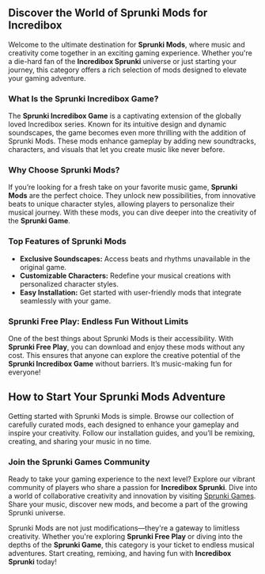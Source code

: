 <h2>Discover the World of Sprunki Mods for Incredibox</h2>
<p>
Welcome to the ultimate destination for <strong>Sprunki Mods</strong>, where music and creativity come together in an exciting gaming experience. Whether you're a die-hard fan of the <strong>Incredibox Sprunki</strong> universe or just starting your journey, this category offers a rich selection of mods designed to elevate your gaming adventure.
</p>

<h3>What Is the Sprunki Incredibox Game?</h3>
<p>
The <strong>Sprunki Incredibox Game</strong> is a captivating extension of the globally loved Incredibox series. Known for its intuitive design and dynamic soundscapes, the game becomes even more thrilling with the addition of Sprunki Mods. These mods enhance gameplay by adding new soundtracks, characters, and visuals that let you create music like never before.
</p>

<h3>Why Choose Sprunki Mods?</h3>
<p>
If you’re looking for a fresh take on your favorite music game, <strong>Sprunki Mods</strong> are the perfect choice. They unlock new possibilities, from innovative beats to unique character styles, allowing players to personalize their musical journey. With these mods, you can dive deeper into the creativity of the <strong>Sprunki Game</strong>.
</p>

<h3>Top Features of Sprunki Mods</h3>
<p>
<ul>
    <li><strong>Exclusive Soundscapes:</strong> Access beats and rhythms unavailable in the original game.</li>
    <li><strong>Customizable Characters:</strong> Redefine your musical creations with personalized character styles.</li>
    <li><strong>Easy Installation:</strong> Get started with user-friendly mods that integrate seamlessly with your game.</li>
</ul>
</p>

<h3>Sprunki Free Play: Endless Fun Without Limits</h3>
<p>
One of the best things about Sprunki Mods is their accessibility. With <strong>Sprunki Free Play</strong>, you can download and enjoy these mods without any cost. This ensures that anyone can explore the creative potential of the <strong>Sprunki Incredibox Game</strong> without barriers. It’s music-making fun for everyone!
</p>

<h2>How to Start Your Sprunki Mods Adventure</h2>
<p>
Getting started with Sprunki Mods is simple. Browse our collection of carefully curated mods, each designed to enhance your gameplay and inspire your creativity. Follow our installation guides, and you’ll be remixing, creating, and sharing your music in no time.
</p>

<h3>Join the Sprunki Games Community</h3>
<p>
Ready to take your gaming experience to the next level? Explore our vibrant community of players who share a passion for <strong>Incredibox Sprunki</strong>. Dive into a world of collaborative creativity and innovation by visiting <a href="https://sprunkisprunk.github.io/">Sprunki Games</a>. Share your music, discover new mods, and become a part of the growing Sprunki universe.
</p>

<p>
Sprunki Mods are not just modifications—they're a gateway to limitless creativity. Whether you're exploring <strong>Sprunki Free Play</strong> or diving into the depths of the <strong>Sprunki Game</strong>, this category is your ticket to endless musical adventures. Start creating, remixing, and having fun with <strong>Incredibox Sprunki</strong> today!
</p>

